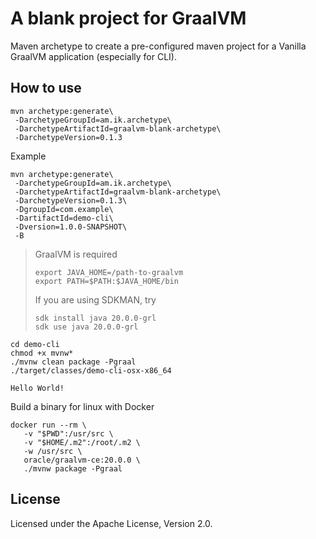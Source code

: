 # A blank project for GraalVM

Maven archetype to create a pre-configured maven project for a Vanilla GraalVM application (especially for CLI).

## How to use

```
mvn archetype:generate\
 -DarchetypeGroupId=am.ik.archetype\
 -DarchetypeArtifactId=graalvm-blank-archetype\
 -DarchetypeVersion=0.1.3
```

Example

```
mvn archetype:generate\
 -DarchetypeGroupId=am.ik.archetype\
 -DarchetypeArtifactId=graalvm-blank-archetype\
 -DarchetypeVersion=0.1.3\
 -DgroupId=com.example\
 -DartifactId=demo-cli\
 -Dversion=1.0.0-SNAPSHOT\
 -B
```

> GraalVM is required
> 
> ```
> export JAVA_HOME=/path-to-graalvm
> export PATH=$PATH:$JAVA_HOME/bin
> ```
> 
> If you are using SDKMAN, try
> 
> ```
> sdk install java 20.0.0-grl
> sdk use java 20.0.0-grl
> ```

```
cd demo-cli
chmod +x mvnw*
./mvnw clean package -Pgraal
./target/classes/demo-cli-osx-x86_64

Hello World!
```

Build a binary for linux with Docker

```
docker run --rm \
   -v "$PWD":/usr/src \
   -v "$HOME/.m2":/root/.m2 \
   -w /usr/src \
   oracle/graalvm-ce:20.0.0 \
   ./mvnw package -Pgraal
```

## License

Licensed under the Apache License, Version 2.0.
